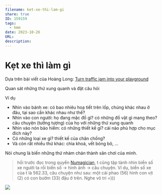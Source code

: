 ```yaml
---
filename: ket-xe-thi-lam-gi
share: true
ID: 159159
tags:
  - hmm
date: 2023-10-26
URL: 
description: 
---
```


# Kẹt xe thì làm gì

Dựa trên bài viết của Hoàng Long: [Turn traffic jam into your playground](https://www.facebook.com/longhoangbui2/posts/pfbid0zikZrpqRWVf25fHBJ3tNHu7h4yeuJqL3LNY8shvbyYi1tHKCAsNqrnR2Z8J1XhpRl)

Quan sát những thứ xung quanh và đặt câu hỏi

Ví dụ

- Nhìn vào bánh xe: có bao nhiêu hoạ tiết trên lốp, chúng khác nhau ở đâu, tại sao cần khác nhau như thế?
- Nhìn vào con người: họ đang mặc đồ gì? có những đồ vật gì mang theo? câu chuyện (tưởng tượng) của họ với những thứ xung quanh
- Nhìn vào nón bảo hiểm: có những thiết kế gì? cái nào phù hợp cho mục đích này?
- Có những loại xe gì? thiết kế của chân chống?
- Và còn rất nhiều thứ khác: chìa khoá, vết bỏng bô, ...

Nói chung là biến những thứ nhàm chán thành sân chơi của mình.


> hồi trước đọc trong quyển [Numagician](./Numagician.md), t cũng tập tành nhìn biển số xe người ta rồi biến số -> hình ảnh -> câu chuyện. Ví dụ, biển số xe của t là 562.33, câu chuyện như sau: một cái phao (56) hình con vịt (2) có con bướm (33) đậu ở trên. Nghe vô tri =)))


![](https://i.imgur.com/zqaE0wF.png)
